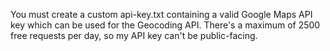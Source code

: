 You must create a custom api-key.txt containing a valid Google Maps API key which can be used for the Geocoding API. There's a maximum of 2500 free requests per day, so my API key can't be public-facing.
